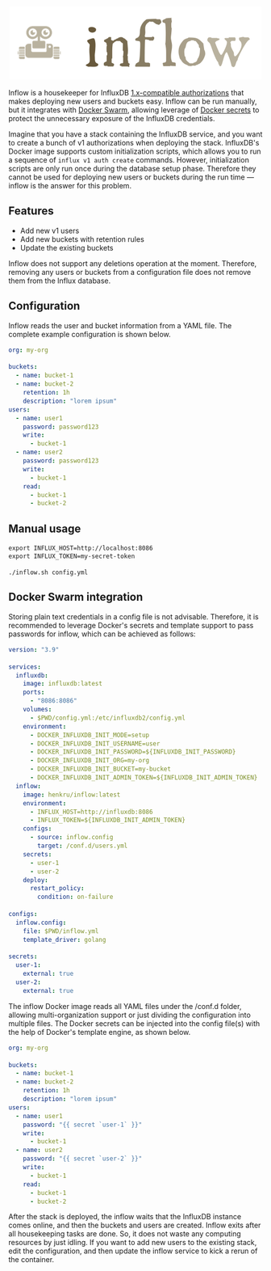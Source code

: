 <p align="center">
<img src="docs/inflow.logo.png" alt="Traefik" title="Traefik" />
</p>

Inflow is a housekeeper for InfluxDB [1.x-compatible authorizations](https://docs.influxdata.com/influxdb/v2.0/reference/api/influxdb-1x/#1x-compatible-authorizations) that makes deploying new users and buckets easy. Inflow can be run manually, but it integrates with [Docker Swarm](https://docs.docker.com/engine/swarm/), allowing leverage of [Docker secrets](https://docs.docker.com/engine/swarm/secrets/) to protect the unnecessary exposure of the InfluxDB credentials.

Imagine that you have a stack containing the InfluxDB service, and you want to create a bunch of v1 authorizations when deploying the stack. InfluxDB's Docker image supports custom initialization scripts, which allows you to run a sequence of `influx v1 auth create` commands. However, initialization scripts are only run once during the database setup phase. Therefore they cannot be used for deploying new users or buckets during the run time — inflow is the answer for this problem.

## Features

* Add new v1 users
* Add new buckets with retention rules
* Update the existing buckets

Inflow does not support any deletions operation at the moment. Therefore, removing any users or buckets from a configuration file does not remove them from the Influx database.

## Configuration

Inflow reads the user and bucket information from a YAML file. The complete example configuration is shown below.

```yaml
org: my-org

buckets:
  - name: bucket-1
  - name: bucket-2
    retention: 1h
    description: "lorem ipsum"
users:
  - name: user1
    password: password123
    write:
      - bucket-1
  - name: user2
    password: password123
    write:
      - bucket-1
    read:
      - bucket-1
      - bucket-2
```

## Manual usage

```shell
export INFLUX_HOST=http://localhost:8086
export INFLUX_TOKEN=my-secret-token

./inflow.sh config.yml
```

## Docker Swarm integration

Storing plain text credentials in a config file is not advisable. Therefore, it is recommended to leverage Docker's secrets and template support to pass passwords for inflow, which can be achieved as follows:

```yaml
version: "3.9"

services:
  influxdb:
    image: influxdb:latest
    ports:
      - "8086:8086"
    volumes:
      - $PWD/config.yml:/etc/influxdb2/config.yml
    environment:
      - DOCKER_INFLUXDB_INIT_MODE=setup
      - DOCKER_INFLUXDB_INIT_USERNAME=user
      - DOCKER_INFLUXDB_INIT_PASSWORD=${INFLUXDB_INIT_PASSWORD}
      - DOCKER_INFLUXDB_INIT_ORG=my-org
      - DOCKER_INFLUXDB_INIT_BUCKET=my-bucket
      - DOCKER_INFLUXDB_INIT_ADMIN_TOKEN=${INFLUXDB_INIT_ADMIN_TOKEN}
  inflow:
    image: henkru/inflow:latest
    environment:
      - INFLUX_HOST=http://influxdb:8086
      - INFLUX_TOKEN=${INFLUXDB_INIT_ADMIN_TOKEN}
    configs:
      - source: inflow.config
        target: /conf.d/users.yml
    secrets:
      - user-1
      - user-2
    deploy:
      restart_policy:
        condition: on-failure

configs:
  inflow.config:
    file: $PWD/inflow.yml
    template_driver: golang

secrets:
  user-1:
    external: true
  user-2:
    external: true
```

The inflow Docker image reads all YAML files under the /conf.d folder, allowing multi-organization support or just dividing the configuration into multiple files. The Docker secrets can be injected into the config file(s) with the help of Docker's template engine, as shown below.

```yaml
org: my-org

buckets:
  - name: bucket-1
  - name: bucket-2
    retention: 1h
    description: "lorem ipsum"
users:
  - name: user1
    password: "{{ secret `user-1` }}"
    write:
      - bucket-1
  - name: user2
    password: "{{ secret `user-2` }}"
    write:
      - bucket-1
    read:
      - bucket-1
      - bucket-2
```

After the stack is deployed, the inflow waits that the InfluxDB instance comes online, and then the buckets and users are created. Inflow exits after all housekeeping tasks are done. So, it does not waste any computing resources by just idling. If you want to add new users to the existing stack, edit the configuration, and then update the inflow service to kick a rerun of the container.
